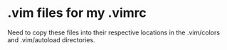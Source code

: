 # .vim files for my .vimrc

Need to copy these files into their respective locations in the
.vim/colors and .vim/autoload directories.
